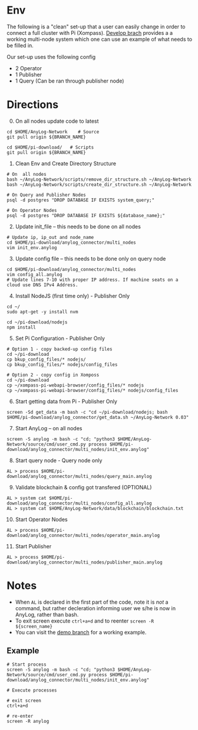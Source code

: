 # Env
The following is a "clean" set-up that a user can easily change in order to connect a full cluster with Pi (Xompass). [Develop brach](https://github.com/AnyLog-co/pi-download/tree/demo/anylog_connector/multi_nodes) provides a a working multi-node system which one can use an example of what needs to be filled in.

Our set-up uses the following config 
* 2 Operator 
* 1 Publisher 
* 1 Query (Can be ran through publisher node) 
 
# Directions 
0. On all nodes update code to latest
```
cd $HOME/AnyLog-Network    # Source
git pull origin ${BRANCH_NAME} 

cd $HOME/pi-download/   # Scripts 
git pull origin ${BRANCH_NAME} 
``` 

1. Clean Env and Create Directory Structure 
```
# On  all nodes 
bash ~/AnyLog-Network/scripts/remove_dir_structure.sh ~/AnyLog-Network 
bash ~/AnyLog-Network/scripts/create_dir_structure.sh ~/AnyLog-Network 

# On Query and Publisher Nodes 
psql -d postgres "DROP DATABASE IF EXISTS system_query;"  

# On Operator Nodes
psql -d postgres "DROP DATABASE IF EXISTS ${database_name};" 
```

2. Update init_file – this needs to be done on all nodes 
```
# Update ip, ip_out and node_name 
cd $HOME/pi-download/anylog_connector/multi_nodes
vim init_env.anylog
``` 

3. Update config file – this needs to be done only on query node
```
cd $HOME/pi-download/anylog_connector/multi_nodes
vim config_all.anylog
# Update lines 7-10 with proper IP address. If machine seats on a cloud use DNS IPv4 Address. 
``` 
4. Install NodeJS (first time only) - Publisher Only
```
cd ~/
sudo apt-get -y install nvm

cd ~/pi-download/nodejs
npm install
```

5. Set Pi Configuration - Publisher Only 
```
# Option 1 - copy backed-up config files 
cd ~/pi-download
cp bkup_config_files/* nodejs/
cp bkup_config_files/* nodejs/config_files

# Option 2 - copy config in Xomposs 
cd ~/pi-download
cp ~/xompass-pi-webapi-browser/config_files/* nodejs 
cp ~/xompass-pi-webapi-browser/config_files/* nodejs/config_files
``` 
 
6. Start getting data from Pi - Publisher Only 
```
screen -Sd get_data -m bash -c "cd ~/pi-download/nodejs; bash $HOME/pi-download/anylog_connector/get_data.sh ~/AnyLog-Network 0.03"
```

7. Start AnyLog – on all nodes 
```
screen -S anylog -m bash -c "cd; "python3 $HOME/AnyLog-Network/source/cmd/user_cmd.py process $HOME/pi-download/anylog_connector/multi_nodes/init_env.anylog" 
```

8. Start query node - Query node only
```
AL > process $HOME/pi-download/anylog_connector/multi_nodes/query_main.anylog
```

9. Validate blockchain & config got transfered (OPTIONAL)
```
AL > system cat $HOME/pi-download/anylog_connector/multi_nodes/config_all.anylog
AL > system cat $HOME/AnyLog-Network/data/blockchain/blockchain.txt 
``` 

10. Start Operator Nodes 
```
AL > process $HOME/pi-download/anylog_connector/multi_nodes/operator_main.anylog
``` 

11. Start Publisher 
```
AL > process $HOME/pi-download/anylog_connector/multi_nodes/publisher_main.anylog
```

# Notes
* When `AL` is declared in the first part of the code, note it is *not* a command, but rather decleration informing user we s/he is now in AnyLog, rather than bash.
* To exit screen execute `ctrl+a+d` and to reenter `screen -R ${screen_name}`
* You can visit the [demo branch](https://github.com/AnyLog-co/pi-download/tree/demo/anylog_connector/multi_nodes) for a working example. 

## Example 
```
# Start process 
screen -S anylog -m bash -c "cd; "python3 $HOME/AnyLog-Network/source/cmd/user_cmd.py process $HOME/pi-download/anylog_connector/multi_nodes/init_env.anylog" 

# Execute processes 

# exit screen 
ctrl+a+d 

# re-enter 
screen -R anylog 
```

